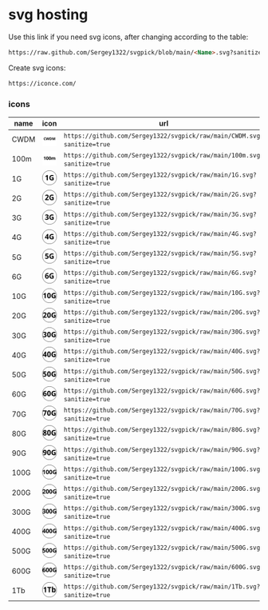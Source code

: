 # svg hosting

Use this link if you need svg icons, after changing <Name> according to the table:

```markdown
https://raw.github.com/Sergey1322/svgpick/blob/main/<Name>.svg?sanitize=true
```
Create svg icons:
```markdown
https://iconce.com/
```

### icons
name|icon|url
-|-|-
CWDM | <img src="https://github.com/Sergey1322/svgpick/blob/main/CWDM.svg?sanitize=true"/>|`https://github.com/Sergey1322/svgpick/raw/main/CWDM.svg?sanitize=true`
100m | <img src="https://github.com/Sergey1322/svgpick/blob/main/100m.svg?sanitize=true"/>|`https://github.com/Sergey1322/svgpick/raw/main/100m.svg?sanitize=true`
1G | <img src="https://github.com/Sergey1322/svgpick/blob/main/1G.svg?sanitize=true"/>|`https://github.com/Sergey1322/svgpick/raw/main/1G.svg?sanitize=true`
2G | <img src="https://github.com/Sergey1322/svgpick/blob/main/2G.svg?sanitize=true"/>|`https://github.com/Sergey1322/svgpick/raw/main/2G.svg?sanitize=true`
3G | <img src="https://github.com/Sergey1322/svgpick/blob/main/3G.svg?sanitize=true"/>|`https://github.com/Sergey1322/svgpick/raw/main/3G.svg?sanitize=true`
4G | <img src="https://github.com/Sergey1322/svgpick/blob/main/4G.svg?sanitize=true"/>|`https://github.com/Sergey1322/svgpick/raw/main/4G.svg?sanitize=true`
5G | <img src="https://github.com/Sergey1322/svgpick/blob/main/5G.svg?sanitize=true"/>|`https://github.com/Sergey1322/svgpick/raw/main/5G.svg?sanitize=true`
6G | <img src="https://github.com/Sergey1322/svgpick/blob/main/6G.svg?sanitize=true"/>|`https://github.com/Sergey1322/svgpick/raw/main/6G.svg?sanitize=true`
10G | <img src="https://github.com/Sergey1322/svgpick/blob/main/10G.svg?sanitize=true"/>|`https://github.com/Sergey1322/svgpick/raw/main/10G.svg?sanitize=true`
20G | <img src="https://github.com/Sergey1322/svgpick/blob/main/20G.svg?sanitize=true"/>|`https://github.com/Sergey1322/svgpick/raw/main/20G.svg?sanitize=true`
30G | <img src="https://github.com/Sergey1322/svgpick/blob/main/30G.svg?sanitize=true"/>|`https://github.com/Sergey1322/svgpick/raw/main/30G.svg?sanitize=true`
40G | <img src="https://github.com/Sergey1322/svgpick/blob/main/40G.svg?sanitize=true"/>|`https://github.com/Sergey1322/svgpick/raw/main/40G.svg?sanitize=true`
50G | <img src="https://github.com/Sergey1322/svgpick/blob/main/50G.svg?sanitize=true"/>|`https://github.com/Sergey1322/svgpick/raw/main/50G.svg?sanitize=true`
60G | <img src="https://github.com/Sergey1322/svgpick/blob/main/60G.svg?sanitize=true"/>|`https://github.com/Sergey1322/svgpick/raw/main/60G.svg?sanitize=true`
70G | <img src="https://github.com/Sergey1322/svgpick/blob/main/70G.svg?sanitize=true"/>|`https://github.com/Sergey1322/svgpick/raw/main/70G.svg?sanitize=true`
80G | <img src="https://github.com/Sergey1322/svgpick/blob/main/80G.svg?sanitize=true"/>|`https://github.com/Sergey1322/svgpick/raw/main/80G.svg?sanitize=true`
90G | <img src="https://github.com/Sergey1322/svgpick/blob/main/90G.svg?sanitize=true"/>|`https://github.com/Sergey1322/svgpick/raw/main/90G.svg?sanitize=true`
100G | <img src="https://github.com/Sergey1322/svgpick/blob/main/100G.svg?sanitize=true"/>|`https://github.com/Sergey1322/svgpick/raw/main/100G.svg?sanitize=true`
200G | <img src="https://github.com/Sergey1322/svgpick/blob/main/200G.svg?sanitize=true"/>|`https://github.com/Sergey1322/svgpick/raw/main/200G.svg?sanitize=true`
300G | <img src="https://github.com/Sergey1322/svgpick/blob/main/300G.svg?sanitize=true"/>|`https://github.com/Sergey1322/svgpick/raw/main/300G.svg?sanitize=true`
400G | <img src="https://github.com/Sergey1322/svgpick/blob/main/400G.svg?sanitize=true"/>|`https://github.com/Sergey1322/svgpick/raw/main/400G.svg?sanitize=true`
500G | <img src="https://github.com/Sergey1322/svgpick/blob/main/500G.svg?sanitize=true"/>|`https://github.com/Sergey1322/svgpick/raw/main/500G.svg?sanitize=true`
600G | <img src="https://github.com/Sergey1322/svgpick/blob/main/600G.svg?sanitize=true"/>|`https://github.com/Sergey1322/svgpick/raw/main/600G.svg?sanitize=true`
1Tb | <img src="https://github.com/Sergey1322/svgpick/blob/main/1Tb.svg?sanitize=true"/>|`https://github.com/Sergey1322/svgpick/raw/main/1Tb.svg?sanitize=true`
